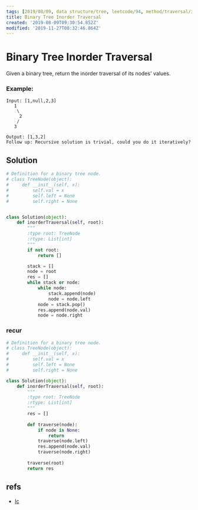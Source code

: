 ```yaml
---
tags: [2019/08/09, data structure/tree, leetcode/94, method/traversal/inorder]
title: Binary Tree Inorder Traversal
created: '2019-08-09T09:30:54.852Z'
modified: '2019-11-27T08:32:46.864Z'
---
```


#  Binary Tree Inorder Traversal

Given a binary tree, return the inorder traversal of its nodes' values.

### Example:

```
Input: [1,null,2,3]
   1
    \
     2
    /
   3

Output: [1,3,2]
Follow up: Recursive solution is trivial, could you do it iteratively?
```

## Solution

```python
# Definition for a binary tree node.
# class TreeNode(object):
#     def __init__(self, x):
#         self.val = x
#         self.left = None
#         self.right = None


class Solution(object):
    def inorderTraversal(self, root):
        """
        :type root: TreeNode
        :rtype: List[int]
        """
        if not root:
            return []

        stack = []
        node = root
        res = []
        while stack or node:
            while node:
                stack.append(node)
                node = node.left
            node = stack.pop()
            res.append(node.val)
            node = node.right
```

### recur

```python
# Definition for a binary tree node.
# class TreeNode(object):
#     def __init__(self, x):
#         self.val = x
#         self.left = None
#         self.right = None

class Solution(object):
    def inorderTraversal(self, root):
        """
        :type root: TreeNode
        :rtype: List[int]
        """
        res = []
        
        def traverse(node):
            if node is None:
                return
            traverse(node.left)
            res.append(node.val)
            traverse(node.right)
        
        traverse(root)
        return res
```

## refs

* [lc](https://leetcode.com/problems/binary-tree-inorder-traversal/)

